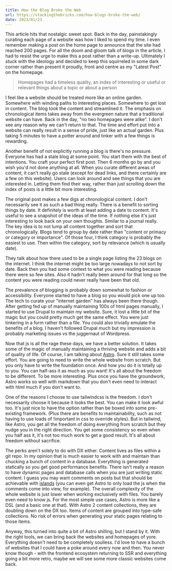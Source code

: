 ```yaml
---
title: How the Blog Broke the Web
url: https://stackingthebricks.com/how-blogs-broke-the-web/
date: 2023/01/23
---
```


This article hits that nostalgic sweet spot. Back in the day, painstakingly curating each page of a website was how I liked to spend my time. I even remember making a post on the home page to announce that the site had reached 200 pages. For all the doom and gloom talk of blogs in the article, I had to resist the urge to make this a post rather than a write-up. Ultimately I stuck with the ideology and decided to keep this squirreled in some dark corner rather than present it proudly, front and centre as my "Latest Post" on the homepage.

> Homepages had a timeless quality, an index of interesting or useful or relevant things about a topic or about a person

I feel like a website should be treated more like an online garden. Somewhere with winding paths to interesting places. Somewhere to get lost in content. The blog took the content and streamlined it. The emphasis on chronological items takes away from the evergreen nature that a traditional website can have. Back in the day, "no two homepages were alike". I don't see any reason why we can't return to that. The time and effort put into a website can really result in a sense of pride, just like an actual garden. Plus taking 5 minutes to have a potter around and tinker with a few things is rewarding.

Another benefit of not explicitly running a blog is there's no pressure. Everyone has had a stale blog at some point. You start them with the best of intentions. You craft your perfect first post. Then 6 months go by and you wish you'd not done anything at all. When you curate different areas of content, it can't really go stale (except for dead links, and there certainly are a few on this website). Users can look around and see things that you are interested in. Letting them find their way, rather than just scrolling down the index of posts is a little bit more interesting.

The original post makes a few digs at chronological content. I don't necessarily see it as such a bad thing really. There is a benefit to sorting things by date. It definitely is worth at least adding a date to content. It's useful to see a snapshot of the ideas of the time. If nothing else it's just interesting to look back on your own thoughts. Similar to a journal really. The key idea is to not lump all content together and sort that chronologically. Blogs tend to group by date rather than "content or primacy or category or importance". Of those four, I think category is probably the easiest to use. Then within the category, sort by relevance (which is usually date).

They talk about how there used to be a single page listing the 23 blogs on the internet. I think the internet might be too large nowadays to not sort by date. Back then you had some context to what you were reading because there were so few sites. Also it hadn't really been around for that long so the content you were reading could never really have been that old.

The prevalence of blogging is probably down somewhat to fashion or accessibility. Everyone started to have a blog so you would pick one up too. The tech to curate your "internet garden" has always been there though. After getting fed up of manually maintaining 100s of html pages manually, I started to use Drupal to maintain my website. Sure, it lost a little bit of the magic but you could pretty much get the same effect. You were just tinkering in a form rather than a file. You could also trivially emulate the benefits of a blog. I haven't followed Drupal much but my impression is probably marketing issues vs the juggernaut of Wordpress.

Now that js is all the rage these days, we have a better solution. It takes some of the magic of manually maintaining a thriving website and adds a bit of quality of life. Of course, I am talking about [Astro](https://astro.build/). Sure it still takes some effort. You are going to need to write the whole website from scratch. But you only have to write the foundation once. And how you do it is totally up to you. You can half-ass it as much as you want! It's all about the freedom to be different. To be more interesting. Plus once you have the groundwork, Astro works so well with markdown that you don't even need to interact with html much if you don't want to.

One of the reasons I choose to use tailwindcss is the freedom. I don't necessarily choose it because it looks the best. You can make it look awful too. It's just nice to have the option rather than be boxed into some pre-existing framework. (Plus there are benefits to maintainability, such as not having to use loads of !important in css to override styles). But in tailwind, like Astro, you get all the freedom of doing everything from scratch but they nudge you in the right direction. You get some consistency so even when you half ass it, it's not too much work to get a good result. It's all about freedom without sacrifice.

The perks aren't solely to do with DX either. Content lives as files within a git repo. In my opinion that is much easier to work with and maintain than chucking a bunch of content in a database. Everything is generated statically so you get good performance benefits. There isn't really a reason to have dynamic pages and database calls when you are just writing static content. I guess you may want comments on posts but that should be achievable with [islands](https://docs.astro.build/en/concepts/islands/) (you can even get Astro to only load the js when the comments come into view, for example). The overall complexity of the whole website is just lower when working exclusively with files. You barely even need to know js. For the most simple use cases, Astro is more like a DSL (and a basic one at that). With Astro 2 content collections, they are doubling down on the DX too. Items of content are grouped into type-safe collections. No risk of errors when generating your static pages relating to those items.

Anyway, this turned into quite a bit of Astro shilling, but I stand by it. With the right tools, we can bring back the websites and homepages of yore. Everything doesn't need to be completely soulless. I'd love to have a bunch of websites that I could have a poke around every now and then. You never know though - with the frontend ecosystem returning to SSR and everything going a bit more retro, maybe we will see some more classic websites come back.
